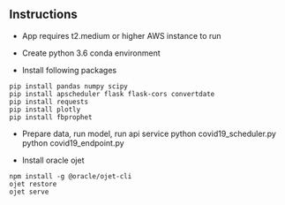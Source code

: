 ## Instructions

* App requires t2.medium or higher AWS instance to run

* Create python 3.6 conda environment

* Install following packages
```
pip install pandas numpy scipy
pip install apscheduler flask flask-cors convertdate
pip install requests
pip install plotly
pip install fbprophet
```

* Prepare data, run model, run api service
python covid19_scheduler.py
python covid19_endpoint.py

* Install oracle ojet
```
npm install -g @oracle/ojet-cli
ojet restore
ojet serve
```
